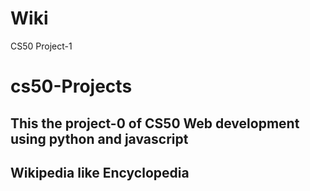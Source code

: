 # Wiki
CS50 Project-1
# cs50-Projects
## This the project-0 of CS50 Web development using python and javascript
## Wikipedia like Encyclopedia
